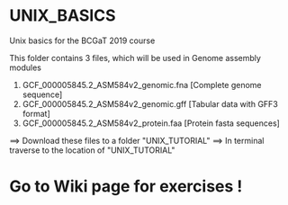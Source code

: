 # UNIX_BASICS
Unix basics for the BCGaT 2019 course

This folder contains 3 files, which will be used in Genome assembly modules

1. GCF_000005845.2_ASM584v2_genomic.fna [Complete genome sequence]
2. GCF_000005845.2_ASM584v2_genomic.gff [Tabular data with GFF3 format]
3. GCF_000005845.2_ASM584v2_protein.faa [Protein fasta sequences]

==> Download these files to a folder "UNIX_TUTORIAL"
==> In terminal traverse to the location of "UNIX_TUTORIAL"

# Go to Wiki page for exercises !
